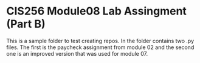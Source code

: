 # CIS256 Module08 Lab Assingment (Part B)

This is a sample folder to test creating repos. In the folder contains two .py files. The first is the paycheck assignment from module 02 and the second one is an improved version that was used for module 07.
